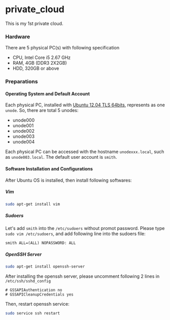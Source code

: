 private_cloud
=============

This is my 1st private cloud.


### Hardware
There are 5 physical PC(s) with following specification
- CPU, Intel Core i5 2.67 GHz
- RAM, 4GB (DDR3 2X2GB)
- HDD, 320GB or above

### Preparations
#### Operating System and Default Account
Each physical PC, installed with [Ubuntu 12.04 TLS 64bits](http://www.ubuntu.com/download/desktop), represents as one `unode`. So, there are total 5 unodes:
- unode000
- unode001
- unode002
- unode003
- unode004

Each physical PC can be accessed with the hostname `unodexxx.local`, such as `unode003.local`. The default user account is `smith`.


#### Software Installation and Configurations
After Ubuntu OS is installed, then install following softwares:

##### Vim
```bash
sudo apt-get install vim
```

##### Sudoers
Let's add `smith` into the `/etc/sudoers` without promot password. Please type `sudo vim /etc/sudoers`, and add following line into the sudoers file:

```text
smith ALL=(ALL) NOPASSWORD: ALL
```


##### OpenSSH Server
```bash
sudo apt-get install openssh-server
```

After installing the openssh server, please uncomment following 2 lines in `/etc/ssh/sshd_config`

```
# GSSAPIAuthentication no
# GSSAPICleanupCredentials yes
```

Then, restart openssh service:

```bash
sudo service ssh restart
```



